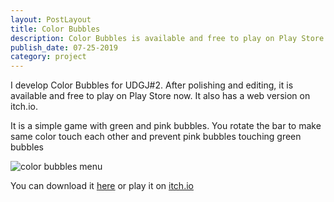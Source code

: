 ```yaml
---
layout: PostLayout
title: Color Bubbles
description: Color Bubbles is available and free to play on Play Store now
publish_date: 07-25-2019
category: project
---
```

I develop Color Bubbles for UDGJ#2. After polishing and editing, it is available and free to play on Play Store now. It also has a web version on itch.io. 

It is a simple game with green and pink bubbles. You rotate the bar to make same color touch each other and prevent pink bubbles touching green bubbles

![color bubbles menu](/screenshot_20190806-144504.png "color bubbles menu")

You can download it [here](https://play.google.com/store/apps/details?id=com.phongduong.colorbubbles) or play it on [itch.io](https://phongduong.itch.io/color-bubbles)
